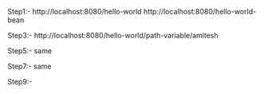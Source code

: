Step1:-
http://localhost:8080/hello-world
http://localhost:8080/hello-world-bean


Step3:-
http://localhost:8080/hello-world/path-variable/amitesh

Step5:-
same

Step7:-
same

Step9:-

